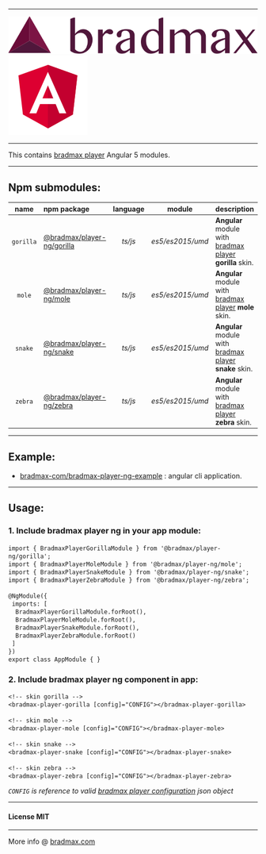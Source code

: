 ___
![Bradmax][bradmaxLogo]![Angular][angularLogo]
___
This contains [bradmax player][bradmax] Angular 5 modules.
___
## Npm submodules:
| name | npm package | language | module | description |
|:---:|:---|:---:|:---:|:---|
| `gorilla` | [@bradmax/player-ng/gorilla][npm-player-ng] | *ts/js* | *es5/es2015/umd* | **Angular** module with [bradmax player][bradmax] **gorilla** skin. |
|  `mole`   | [@bradmax/player-ng/mole][npm-player-ng]    | *ts/js* | *es5/es2015/umd* | **Angular** module with [bradmax player][bradmax] **mole** skin.    |
|  `snake`  | [@bradmax/player-ng/snake][npm-player-ng]   | *ts/js* | *es5/es2015/umd* | **Angular** module with [bradmax player][bradmax] **snake** skin.   |
|  `zebra`  | [@bradmax/player-ng/zebra][npm-player-ng]   | *ts/js* | *es5/es2015/umd* | **Angular** module with [bradmax player][bradmax] **zebra** skin.   |
___
## Example:
- [bradmax-com/bradmax-player-ng-example](https://github.com/bradmax-com/bradmax-player-ng-example) : angular cli application.
___
## Usage:
### 1. Include bradmax player ng in your app module:
```
import { BradmaxPlayerGorillaModule } from '@bradmax/player-ng/gorilla';
import { BradmaxPlayerMoleModule } from '@bradmax/player-ng/mole';
import { BradmaxPlayerSnakeModule } from '@bradmax/player-ng/snake';
import { BradmaxPlayerZebraModule } from '@bradmax/player-ng/zebra';

@NgModule({
 imports: [
  BradmaxPlayerGorillaModule.forRoot(),
  BradmaxPlayerMoleModule.forRoot(),
  BradmaxPlayerSnakeModule.forRoot(),
  BradmaxPlayerZebraModule.forRoot()
 ]
})
export class AppModule { }
```
### 2. Include bradmax player ng component in app:
```
<!-- skin gorilla -->
<bradmax-player-gorilla [config]="CONFIG"></bradmax-player-gorilla>

<!-- skin mole -->
<bradmax-player-mole [config]="CONFIG"></bradmax-player-mole>

<!-- skin snake -->
<bradmax-player-snake [config]="CONFIG"></bradmax-player-snake>

<!-- skin zebra -->
<bradmax-player-zebra [config]="CONFIG"></bradmax-player-zebra>
```
*`CONFIG` is reference to valid [bradmax player configuration][bradmax-doc-config] json object*
___
#### License MIT 
___
More info @ [bradmax.com][bradmax]

[bradmax]: https://bradmax.com
[bradmax-doc-config]: https://bradmax.com/static/player-doc/configuration.html
[npm-player-ag]: https://www.npmjs.com/package/@bradmax/player-ag
[npm-player-ng]: https://www.npmjs.com/package/@bradmax/player-ng
[npm-player-rxjs]: https://www.npmjs.com/package/@bradmax/player-rxjs
[npm-player]: https://www.npmjs.com/package/@bradmax/player
[git-player-ag]: https://github.com/bradmax-com/bradmax-player-ag
[git-player-ag-example]: https://github.com/bradmax-com/bradmax-player-ag-example
[git-player-ng]: https://github.com/bradmax-com/bradmax-player-ng
[git-player-ng-example]: https://github.com/bradmax-com/bradmax-player-ng-example
[git-player-rxjs]: https://github.com/bradmax-com/bradmax-player-rxjs
[git-player-rxjs-example]: https://github.com/bradmax-com/bradmax-player-rxjs-example
[git-player-js]: https://github.com/bradmax-com/bradmax-player-js

[bradmaxLogo]: https://raw.githubusercontent.com/bradmax-com/bradmax-player-ng/master/assets/md/bradmax.svg?sanitize=true
[angularLogo]: https://raw.githubusercontent.com/bradmax-com/bradmax-player-ng/master/assets/md/ng.svg?sanitize=true
